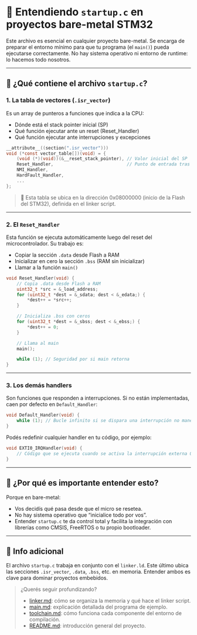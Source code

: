 # 🧠 Entendiendo `startup.c` en proyectos bare-metal STM32

Este archivo es esencial en cualquier proyecto bare-metal. Se encarga de preparar el entorno mínimo para que tu programa (el `main()`) pueda ejecutarse correctamente. No hay sistema operativo ni entorno de runtime: lo hacemos todo nosotros.

---

## 🔹 ¿Qué contiene el archivo `startup.c`?

### 1. **La tabla de vectores (`.isr_vector`)**
Es un array de punteros a funciones que indica a la CPU:
- Dónde está el stack pointer inicial (SP)
- Qué función ejecutar ante un reset (Reset_Handler)
- Qué función ejecutar ante interrupciones y excepciones

```c
__attribute__((section(".isr_vector")))
void (*const vector_table[])(void) = {
    (void (*)(void))(&__reset_stack_pointer), // Valor inicial del SP
    Reset_Handler,                            // Punto de entrada tras reset
    NMI_Handler,
    HardFault_Handler,
    ...
};
```

> 📘 Esta tabla se ubica en la dirección 0x08000000 (inicio de la Flash del STM32), definida en el linker script.

---

### 2. **El `Reset_Handler`**
Esta función se ejecuta automáticamente luego del reset del microcontrolador. Su trabajo es:

- Copiar la sección `.data` desde Flash a RAM
- Inicializar en cero la sección `.bss` (RAM sin inicializar)
- Llamar a la función `main()`

```c
void Reset_Handler(void) {
    // Copia .data desde Flash a RAM
    uint32_t *src = &_load_address;
    for (uint32_t *dest = &_sdata; dest < &_edata;) {
        *dest++ = *src++;
    }

    // Inicializa .bss con ceros
    for (uint32_t *dest = &_sbss; dest < &_ebss;) {
        *dest++ = 0;
    }

    // Llama al main
    main();

    while (1); // Seguridad por si main retorna
}
```

---

### 3. **Los demás handlers**

Son funciones que responden a interrupciones. Si no están implementadas, caen por defecto en `Default_Handler`:

```c
void Default_Handler(void) {
    while (1); // Bucle infinito si se dispara una interrupción no manejada
}
```

Podés redefinir cualquier handler en tu código, por ejemplo:
```c
void EXTI0_IRQHandler(void) {
    // Código que se ejecuta cuando se activa la interrupción externa 0
}
```

---

## 🧠 ¿Por qué es importante entender esto?

Porque en bare-metal:
- Vos decidís qué pasa desde que el micro se resetea.
- No hay sistema operativo que “inicialice todo por vos”.
- Entender `startup.c` te da control total y facilita la integración con librerías como CMSIS, FreeRTOS o tu propio bootloader.

---

## 📌 Info adicional

El archivo `startup.c` trabaja en conjunto con el `linker.ld`. Este último ubica las secciones `.isr_vector`, `.data`, `.bss`, etc. en memoria. Entender ambos es clave para dominar proyectos embebidos.

> ¿Querés seguir profundizando?
> - [linker.md](linker.md): cómo se organiza la memoria y qué hace el linker script.
> - [main.md](main.md): explicación detallada del programa de ejemplo.
> - [toolchain.md](toolchain.md): cómo funciona cada componente del entorno de compilación.
> - [README.md](../README.md): introducción general del proyecto.


